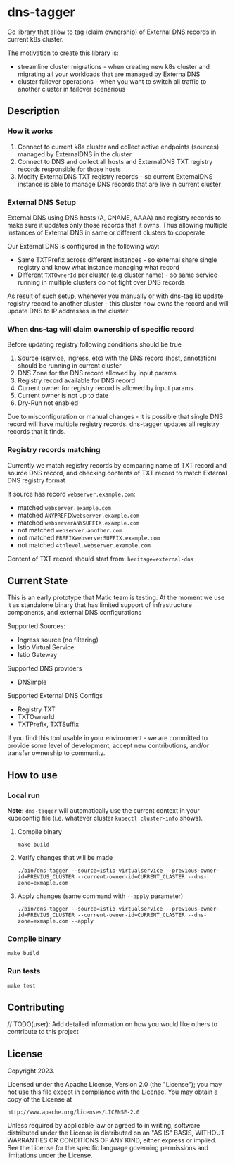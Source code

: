 # dns-tagger
Go library that allow to tag (claim ownership) of External DNS records in current k8s cluster. 

The motivation to create this library is:
- streamline cluster migrations - when creating new k8s cluster and migrating all your workloads that are managed by ExternalDNS
- cluster failover operations - when you want to switch all traffic to another cluster in failover scenarious  

## Description
### How it works

1. Connect to current k8s cluster and collect active endpoints (sources) managed by ExternalDNS in the cluster
2. Connect to DNS and collect all hosts and ExternalDNS TXT registry records responsible for those hosts
3. Modify ExternalDNS TXT registry records - so current ExternalDNS instance is able to manage DNS records that 
   are live in current cluster

### External DNS Setup
External DNS using DNS hosts (A, CNAME, AAAA) and registry records to make sure it updates only those records that it owns.
Thus allowing multiple instances of External DNS in same or different clusters to cooperate

Our External DNS is configured in the following way:
- Same TXTPrefix across different instances - so external share single registry and know what instance managing what record
- Different `TXTOwnerId` per cluster (e.g cluster name) - so same service running in multiple clusters do not fight over DNS records  

As result of such setup, whenever you manually or with dns-tag lib update registry record to another cluster - 
this cluster now owns the record and will update DNS to IP addresses in the cluster

### When dns-tag will claim ownership of specific record

Before updating registry following conditions should be true

1. Source (service, ingress, etc) with the DNS record (host, annotation) should be running in current cluster
2. DNS Zone for the DNS record allowed by input params
3. Registry record available for DNS record
4. Current owner for registry record is allowed by input params
5. Current owner is not up to date
6. Dry-Run not enabled

Due to misconfiguration or manual changes - it is possible that single DNS record will have multiple registry records. 
dns-tagger updates all registry records that it finds. 

### Registry records matching

Currently we match registry records by comparing name of TXT record and source DNS record, and checking contents 
of TXT record to match External DNS registry format   

If source has record `webserver.example.com`:
- matched `webserver.example.com` 
- matched `ANYPREFIXwebserver.example.com` 
- matched `webserverANYSUFFIX.example.com` 
- not matched `webserver.another.com`
- not matched `PREFIXwebserverSUFFIX.example.com`
- not matched `4thlevel.webserver.example.com`

Content of TXT record should start from: `heritage=external-dns`

## Current State

This is an early prototype that Matic team is testing. At the moment we use it as standalone binary that 
has limited support of infrastructure components, and external DNS configurations

Supported Sources:
  - Ingress source (no filtering)
  - Istio Virtual Service
  - Istio Gateway

Supported DNS providers
  - DNSimple

Supported External DNS Configs
  - Registry TXT
  - TXTOwnerId
  - TXTPrefix, TXTSuffix 

If you find this tool usable in your environment - we are committed to provide some level of development, 
accept new contributions, and/or transfer ownership to community. 

## How to use

### Local run

**Note:** `dns-tagger` will automatically use the current context in your kubeconfig file (i.e. whatever cluster `kubectl cluster-info` shows).

1. Compile binary
   
   `make build`

2. Verify changes that will be made  
   
   `./bin/dns-tagger --source=istio-virtualservice --previous-owner-id=PREVIUS_CLUSTER --current-owner-id=CURRENT_CLASTER --dns-zone=exmaple.com`

3. Apply changes (same command with `--apply` parameter)

   `./bin/dns-tagger --source=istio-virtualservice --previous-owner-id=PREVIUS_CLUSTER --current-owner-id=CURRENT_CLASTER --dns-zone=exmaple.com --apply`

### Compile binary

`make build`

### Run tests

`make test`


## Contributing
// TODO(user): Add detailed information on how you would like others to contribute to this project

## License

Copyright 2023.

Licensed under the Apache License, Version 2.0 (the "License");
you may not use this file except in compliance with the License.
You may obtain a copy of the License at

    http://www.apache.org/licenses/LICENSE-2.0

Unless required by applicable law or agreed to in writing, software
distributed under the License is distributed on an "AS IS" BASIS,
WITHOUT WARRANTIES OR CONDITIONS OF ANY KIND, either express or implied.
See the License for the specific language governing permissions and
limitations under the License.

